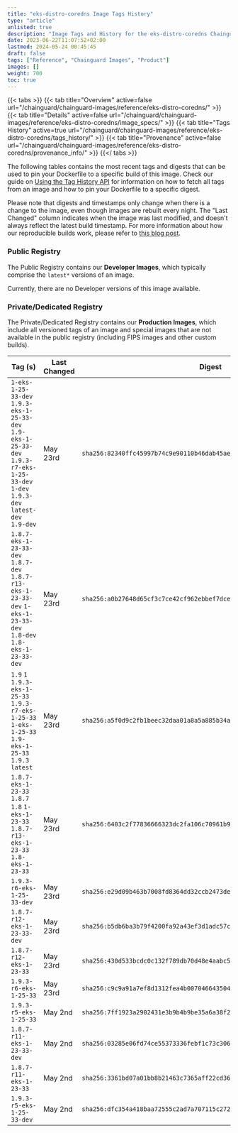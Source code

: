 ```yaml
---
title: "eks-distro-coredns Image Tags History"
type: "article"
unlisted: true
description: "Image Tags and History for the eks-distro-coredns Chainguard Image"
date: 2023-06-22T11:07:52+02:00
lastmod: 2024-05-24 00:45:45
draft: false
tags: ["Reference", "Chainguard Images", "Product"]
images: []
weight: 700
toc: true
---
```


{{< tabs >}}
{{< tab title="Overview" active=false url="/chainguard/chainguard-images/reference/eks-distro-coredns/" >}}
{{< tab title="Details" active=false url="/chainguard/chainguard-images/reference/eks-distro-coredns/image_specs/" >}}
{{< tab title="Tags History" active=true url="/chainguard/chainguard-images/reference/eks-distro-coredns/tags_history/" >}}
{{< tab title="Provenance" active=false url="/chainguard/chainguard-images/reference/eks-distro-coredns/provenance_info/" >}}
{{</ tabs >}}

The following tables contains the most recent tags and digests that can be used to pin your Dockerfile to a specific build of this image. Check our guide on [Using the Tag History API](/chainguard/chainguard-images/using-the-tag-history-api/) for information on how to fetch all tags from an image and how to pin your Dockerfile to a specific digest.

Please note that digests and timestamps only change when there is a change to the image, even though images are rebuilt every night. The "Last Changed" column indicates when the image was last modified, and doesn't always reflect the latest build timestamp. For more information about how our reproducible builds work, please refer to [this blog post](https://www.chainguard.dev/unchained/reproducing-chainguards-reproducible-image-builds).

### Public Registry
The Public Registry contains our **Developer Images**, which typically comprise the `latest*` versions of an image.

Currently, there are no Developer versions of this image available.

### Private/Dedicated Registry
The Private/Dedicated Registry contains our **Production Images**, which include all versioned tags of an image and special images that are not available in the public registry (including FIPS images and other custom builds).

| Tag (s)                                                                                                                                  | Last Changed | Digest                                                                    |
|------------------------------------------------------------------------------------------------------------------------------------------|--------------|---------------------------------------------------------------------------|
|  `1-eks-1-25-33-dev` `1.9.3-eks-1-25-33-dev` `1.9-eks-1-25-33-dev` `1.9.3-r7-eks-1-25-33-dev` `1-dev` `1.9.3-dev` `latest-dev` `1.9-dev` | May 23rd     | `sha256:82340ffc45997b74c9e90110b46dab45ae2123cfb0c0028b97c870acad91a1ad` |
|  `1.8.7-eks-1-23-33-dev` `1.8.7-dev` `1.8.7-r13-eks-1-23-33-dev` `1-eks-1-23-33-dev` `1.8-dev` `1.8-eks-1-23-33-dev`                     | May 23rd     | `sha256:a0b27648d65cf3c7ce42cf962ebbef7dce9e6d5d427d848e3bf056e40f84079f` |
|  `1.9` `1` `1.9.3-eks-1-25-33` `1.9.3-r7-eks-1-25-33` `1-eks-1-25-33` `1.9-eks-1-25-33` `1.9.3` `latest`                                 | May 23rd     | `sha256:a5f0d9c2fb1beec32daa01a8a5a885b34aa55b0ef63926be9f780095af07a593` |
|  `1.8.7-eks-1-23-33` `1.8.7` `1.8` `1-eks-1-23-33` `1.8.7-r13-eks-1-23-33` `1.8-eks-1-23-33`                                             | May 23rd     | `sha256:6403c2f77836666323dc2fa106c70961b9dadabf828118ddb16c01cd48c7db82` |
|  `1.9.3-r6-eks-1-25-33-dev`                                                                                                              | May 23rd     | `sha256:e29d09b463b7008fd8364dd32ccb2473de37b61574a2b008b0a0becabde2cb16` |
|  `1.8.7-r12-eks-1-23-33-dev`                                                                                                             | May 23rd     | `sha256:b5db6ba3b79f4200fa92a43ef3d1adc57c4985d4dbf4ef2509cdd94e1ecba08d` |
|  `1.8.7-r12-eks-1-23-33`                                                                                                                 | May 23rd     | `sha256:430d533bcdc0c132f789db70d48e4aabc551fd35ed8c6233bb1e68f4dc0aa5db` |
|  `1.9.3-r6-eks-1-25-33`                                                                                                                  | May 23rd     | `sha256:c9c9a91a7ef8d1312fea4b00704664350431629eef21572ec9ad2f258e2130d5` |
|  `1.9.3-r5-eks-1-25-33`                                                                                                                  | May 2nd      | `sha256:7ff1923a2902431e3b9b4b9be35a6a38f267919d43226818c0eb72d0283a4b63` |
|  `1.8.7-r11-eks-1-23-33-dev`                                                                                                             | May 2nd      | `sha256:03285e06fd74ce55373336febf1c73c306fc5540be27f5836ae95ca302934b75` |
|  `1.8.7-r11-eks-1-23-33`                                                                                                                 | May 2nd      | `sha256:3361bd07a01bb8b21463c7365aff22cd3616552d3106c6471b933249e0b930d3` |
|  `1.9.3-r5-eks-1-25-33-dev`                                                                                                              | May 2nd      | `sha256:dfc354a418baa72555c2ad7a707115c272ae258395d6cf3d5580f2379f9d5570` |

